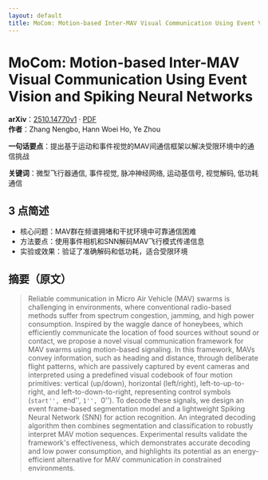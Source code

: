 ```yaml
---
layout: default
title: MoCom: Motion-based Inter-MAV Visual Communication Using Event Vision and Spiking Neural Networks
---
```


# MoCom: Motion-based Inter-MAV Visual Communication Using Event Vision and Spiking Neural Networks
**arXiv**：[2510.14770v1](https://arxiv.org/abs/2510.14770) · [PDF](https://arxiv.org/pdf/2510.14770.pdf)  
**作者**：Zhang Nengbo, Hann Woei Ho, Ye Zhou  

**一句话要点**：提出基于运动和事件视觉的MAV间通信框架以解决受限环境中的通信挑战

**关键词**：微型飞行器通信, 事件视觉, 脉冲神经网络, 运动基信号, 视觉解码, 低功耗通信

## 3 点简述
- 核心问题：MAV群在频谱拥堵和干扰环境中可靠通信困难
- 方法要点：使用事件相机和SNN解码MAV飞行模式传递信息
- 实验或效果：验证了准确解码和低功耗，适合受限环境

## 摘要（原文）

> Reliable communication in Micro Air Vehicle (MAV) swarms is challenging in
> environments, where conventional radio-based methods suffer from spectrum
> congestion, jamming, and high power consumption. Inspired by the waggle dance
> of honeybees, which efficiently communicate the location of food sources
> without sound or contact, we propose a novel visual communication framework for
> MAV swarms using motion-based signaling. In this framework, MAVs convey
> information, such as heading and distance, through deliberate flight patterns,
> which are passively captured by event cameras and interpreted using a
> predefined visual codebook of four motion primitives: vertical (up/down),
> horizontal (left/right), left-to-up-to-right, and left-to-down-to-right,
> representing control symbols (``start'', ``end'', ``1'', ``0''). To decode
> these signals, we design an event frame-based segmentation model and a
> lightweight Spiking Neural Network (SNN) for action recognition. An integrated
> decoding algorithm then combines segmentation and classification to robustly
> interpret MAV motion sequences. Experimental results validate the framework's
> effectiveness, which demonstrates accurate decoding and low power consumption,
> and highlights its potential as an energy-efficient alternative for MAV
> communication in constrained environments.


